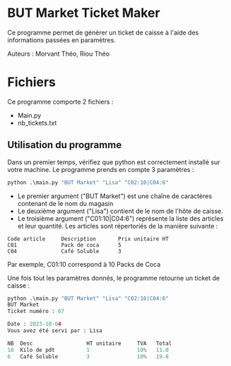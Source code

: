 # BUT Market Ticket Maker

Ce programme permet de générer un ticket de caisse à l'aide des informations passées en paramètres.

Auteurs : Morvant Théo, Riou Théo


# Fichiers
Ce programme comporte 2 fichiers :
- Main.py
 - nb_tickets.txt


## Utilisation du programme

Dans un premier temps, vérifiez que python est correctement installé sur votre machine.
Le programme prends en compte 3 paramètres :

```python
python .\main.py "BUT Market" "Lisa" "C02:10|C04:6"
```
- Le premier argument ("BUT Market") est une chaîne de caractères contenant de le nom du magasin
- Le deuxième argument ("Lisa") contient de le nom de l'hôte de caisse.
- Le troisième argument ("C01:10|C04:6") représente la liste des articles et leur quantité. Les articles sont répertoriés de la manière suivante :

```
Code article     Description       Prix unitaire HT
C01              Pack de coca      5 
C04              Café Soluble      3 
```

Par exemple, C01:10 correspond à 10 Packs de Coca

Une fois tout les paramètres donnés, le programme retourne un ticket de caisse :

```python
python .\main.py "BUT Market" "Lisa" "C02:10|C04:6"
BUT Market
Ticket numéro : 67

Date : 2023-10-04
Vous avez été servi par : Lisa

NB  Desc                 HT unitaire     TVA   Total
10  Kilo de pdt          1               10%   11.0
6   Café Soluble         3               10%   19.8
```


